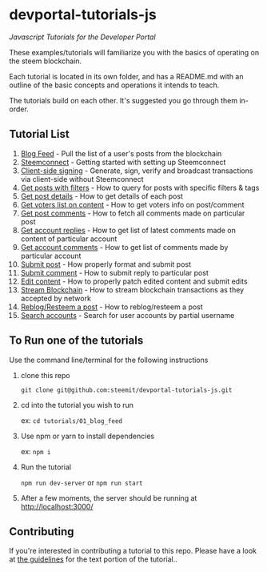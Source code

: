 # devportal-tutorials-js

_Javascript Tutorials for the Developer Portal_

These examples/tutorials will familiarize you with the basics of operating on the steem blockchain.

Each tutorial is located in its own folder, and has a README.md with an outline of the basic concepts
and operations it intends to teach.

The tutorials build on each other. It's suggested you go through them in-order.

## Tutorial List

1. [Blog Feed](tutorials/01_blog_feed) - Pull the list of a user's posts from the blockchain
1. [Steemconnect](tutorials/02_steemconnect) - Getting started with setting up Steemconnect
1. [Client-side signing](tutorials/03_client_signing) - Generate, sign, verify and broadcast transactions via client-side without Steemconnect
1. [Get posts with filters](tutorials/04_get_posts) - How to query for posts with specific filters & tags
1. [Get post details](tutorials/05_get_post_details) - How to get details of each post
1. [Get voters list on content](tutorials/06_get_voters_list_on_post) - How to get voters info on post/comment
1. [Get post comments](tutorials/07_get_post_comments) - How to fetch all comments made on particular post
1. [Get account replies](tutorials/08_get_account_replies) - How to get list of latest comments made on content of particular account
1. [Get account comments](tutorials/09_get_account_comments) - How to get list of comments made by particular account
1. [Submit post](tutorials/10_submit_post) - How properly format and submit post
1. [Submit comment](tutorials/11_submit_comment_reply) - How to submit reply to particular post
1. [Edit content](tutorials/12_edit_content_patching) - How to properly patch edited content and submit edits
1. [Stream Blockchain](tutorials/13_stream_blockchain_transactions) - How to stream blockchain transactions as they accepted by network
1. [Reblog/Resteem a post](tutorials/14_reblogging_post) - How to reblog/resteem a post
1. [Search accounts](tutorials/15_search_accounts) - Search for user accounts by partial username


## To Run one of the tutorials

Use the command line/terminal for the following instructions

1.  clone this repo

    `git clone git@github.com:steemit/devportal-tutorials-js.git`

1.  cd into the tutorial you wish to run

    ex: `cd tutorials/01_blog_feed`

1.  Use npm or yarn to install dependencies

    ex: `npm i`

1.  Run the tutorial

    `npm run dev-server` or `npm run start`

1.  After a few moments, the server should be running at
    [http://localhost:3000/](http://localhost:3000/)

## Contributing

If you're interested in contributing a tutorial to this repo. Please have a look at
[the guidelines](./tutorials/tutorial_structure.md) for the text portion of the tutorial..
